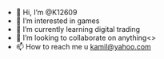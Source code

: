 - 👋 Hi, I’m @K12609
- 👀 I’m interested in games
- 🌱 I’m currently learning digital trading
- 💞️ I’m looking to collaborate on anything<>
- 📫 How to reach me u kamil@yahoo.com

<!---
K12609/K12609 is a ✨ special ✨ repository because its `README.md` (this file) appears on your GitHub profile.
You can click the Preview link to take a look at your changes.
--->
